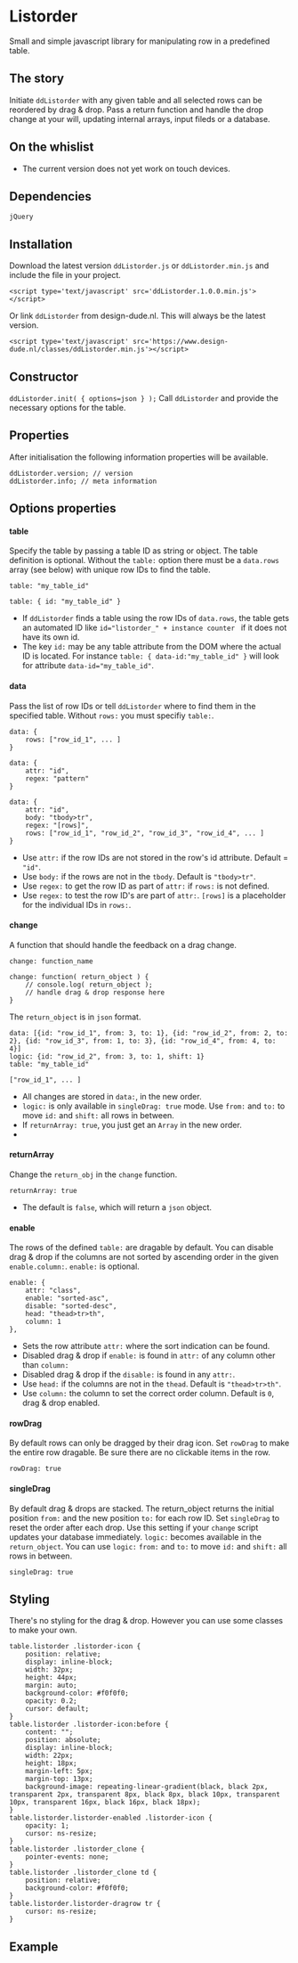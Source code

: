 # Listorder
Small and simple javascript library for manipulating row in a predefined table.

## The story
Initiate ```ddListorder``` with any given table and all selected rows can be reordered by drag & drop. Pass a return function and handle the drop change at your will, updating internal arrays, input fileds or a database.

## On the  whislist
- The current version does not yet work on touch devices.

## Dependencies
```jQuery```

## Installation
Download the latest version ```ddListorder.js``` or ```ddListorder.min.js``` and include the file in your project.
```
<script type='text/javascript' src='ddListorder.1.0.0.min.js'></script>
```
Or link ```ddListorder``` from design-dude.nl. This will always be the latest version.
```
<script type='text/javascript' src='https://www.design-dude.nl/classes/ddListorder.min.js'></script>
```

## Constructor
```ddListorder.init( { options=json } );```
Call ```ddListorder``` and provide the necessary options for the table.

## Properties
After initialisation the following information properties will be available.
```
ddListorder.version; // version
ddListorder.info; // meta information
```

## Options properties
#### table
Specify the table by passing a table ID as string or object. The table definition is optional. Without the ```table:``` option there must be a ```data.rows``` array (see below) with unique row IDs to find the table.
```
table: "my_table_id"

table: { id: "my_table_id" }
```
- If ```ddListorder``` finds a table using the row IDs of ```data.rows```, the table gets an automated ID like ```id="listorder_" + instance counter ``` if it does not have its own id.
- The key ```id:``` may be any table attribute from the DOM where the actual ID is located. For instance ```table: { data-id:"my_table_id" }``` will look for attribute ```data-id="my_table_id"```.

#### data
Pass the list of row IDs or tell ```ddListorder``` where to find them in the specified table. Without ```rows:``` you must specifiy ```table:```.
```
data: {
    rows: ["row_id_1", ... ]
}

data: {
    attr: "id",
    regex: "pattern"
}

data: {
    attr: "id",
    body: "tbody>tr",
    regex: "[rows]",
    rows: ["row_id_1", "row_id_2", "row_id_3", "row_id_4", ... ]
}
```
- Use ```attr:``` if the row IDs are not stored in the row's id attribute. Default = ```"id"```.
- Use ```body:``` if the rows are not in the ```tbody```. Default is ```"tbody>tr"```.
- Use ```regex:``` to get the row ID as part of ```attr:``` if ```rows:``` is not defined.
- Use ```regex:``` to test the row ID's are part of ```attr:```. ```[rows]``` is a placeholder for the individual IDs in ```rows:```.

#### change
A function that should handle the feedback on a drag change.
```
change: function_name

change: function( return_object ) {
    // console.log( return_object );
    // handle drag & drop response here
}
```
The ```return_object``` is in ```json``` format.
```
data: [{id: "row_id_1", from: 3, to: 1}, {id: "row_id_2", from: 2, to: 2}, {id: "row_id_3", from: 1, to: 3}, {id: "row_id_4", from: 4, to: 4}]
logic: {id: "row_id_2", from: 3, to: 1, shift: 1}
table: "my_table_id"

["row_id_1", ... ]
```
- All changes are stored in ```data:```, in the new order.
- ```logic:``` is only available in ```singleDrag: true``` mode. Use ```from:``` and ```to:``` to move ```id:``` and ```shift:``` all rows in between.
- If ```returnArray: true```, you just get an ```Array``` in the new order.
- 
#### returnArray
Change the ```return_obj``` in the ```change``` function.
```
returnArray: true
```
- The default is ```false```, which will return a ```json``` object.

#### enable
The rows of the defined ```table:``` are dragable by default. You can disable drag & drop if the columns are not sorted by ascending order in the given ```enable.column:```. ```enable:``` is optional.
```
enable: {
    attr: "class",
    enable: "sorted-asc",
    disable: "sorted-desc",
    head: "thead>tr>th",
    column: 1
},
```
- Sets the row attribute ```attr:``` where the sort indication can be found.
- Disabled drag & drop if ```enable:``` is found in ```attr:``` of any column other than ```column:```
- Disabled drag & drop if the ```disable:``` is found in any ```attr:```.
- Use ```head:``` if the columns are not in the ```thead```. Default is ```"thead>tr>th"```.
- Use ```column:``` the column to set the correct order column. Default is ```0```, drag & drop enabled.

#### rowDrag
By default rows can only be dragged by their drag icon. Set ```rowDrag``` to make the entire row dragable. Be sure there are no clickable items in the row.
```
rowDrag: true
```
#### singleDrag
By default drag & drops are stacked. The return_object returns the initial position ```from:``` and the new position ```to:``` for each row ID. Set ```singleDrag``` to reset the order after each drop. Use this setting if your ```change``` script updates your database immediately. ```logic:``` becomes available in the ```return_object```. You can use ```logic:``` ```from:``` and ```to:``` to move ```id:``` and ```shift:``` all rows in between.
```
singleDrag: true
```

## Styling
There's no styling for the drag & drop. However you can use some classes to make your own.
```
table.listorder .listorder-icon {
    position: relative;
    display: inline-block;
    width: 32px;
    height: 44px;
    margin: auto;
    background-color: #f0f0f0;
    opacity: 0.2;
    cursor: default;
}
table.listorder .listorder-icon:before {
    content: "";
    position: absolute;
    display: inline-block;
    width: 22px;
    height: 18px;
    margin-left: 5px;
    margin-top: 13px;
    background-image: repeating-linear-gradient(black, black 2px, transparent 2px, transparent 8px, black 8px, black 10px, transparent 10px, transparent 16px, black 16px, black 18px);
}
table.listorder.listorder-enabled .listorder-icon {
    opacity: 1;
    cursor: ns-resize;
}
table.listorder .listorder_clone {
    pointer-events: none;
}
table.listorder .listorder_clone td {
    position: relative;
    background-color: #f0f0f0;
}
table.listorder.listorder-dragrow tr {
    cursor: ns-resize;
}
```

## Example
